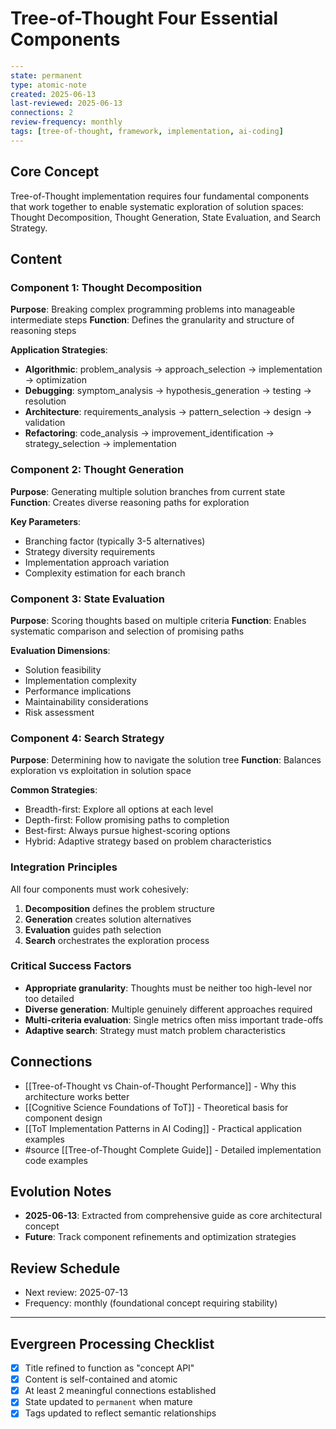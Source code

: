 # Tree-of-Thought Four Essential Components

```yaml
---
state: permanent
type: atomic-note
created: 2025-06-13
last-reviewed: 2025-06-13
connections: 2
review-frequency: monthly
tags: [tree-of-thought, framework, implementation, ai-coding]
---
```

## Core Concept

Tree-of-Thought implementation requires four fundamental components that work together to enable systematic exploration of solution spaces: Thought Decomposition, Thought Generation, State Evaluation, and Search Strategy.

## Content

### Component 1: Thought Decomposition
**Purpose**: Breaking complex programming problems into manageable intermediate steps
**Function**: Defines the granularity and structure of reasoning steps

**Application Strategies**:
- **Algorithmic**: problem_analysis → approach_selection → implementation → optimization
- **Debugging**: symptom_analysis → hypothesis_generation → testing → resolution  
- **Architecture**: requirements_analysis → pattern_selection → design → validation
- **Refactoring**: code_analysis → improvement_identification → strategy_selection → implementation

### Component 2: Thought Generation  
**Purpose**: Generating multiple solution branches from current state
**Function**: Creates diverse reasoning paths for exploration

**Key Parameters**:
- Branching factor (typically 3-5 alternatives)
- Strategy diversity requirements
- Implementation approach variation
- Complexity estimation for each branch

### Component 3: State Evaluation
**Purpose**: Scoring thoughts based on multiple criteria
**Function**: Enables systematic comparison and selection of promising paths

**Evaluation Dimensions**:
- Solution feasibility
- Implementation complexity
- Performance implications
- Maintainability considerations
- Risk assessment

### Component 4: Search Strategy
**Purpose**: Determining how to navigate the solution tree
**Function**: Balances exploration vs exploitation in solution space

**Common Strategies**:
- Breadth-first: Explore all options at each level
- Depth-first: Follow promising paths to completion
- Best-first: Always pursue highest-scoring options
- Hybrid: Adaptive strategy based on problem characteristics

### Integration Principles

All four components must work cohesively:
1. **Decomposition** defines the problem structure
2. **Generation** creates solution alternatives  
3. **Evaluation** guides path selection
4. **Search** orchestrates the exploration process

### Critical Success Factors

- **Appropriate granularity**: Thoughts must be neither too high-level nor too detailed
- **Diverse generation**: Multiple genuinely different approaches required
- **Multi-criteria evaluation**: Single metrics often miss important trade-offs
- **Adaptive search**: Strategy must match problem characteristics

## Connections

- [[Tree-of-Thought vs Chain-of-Thought Performance]] - Why this architecture works better
- [[Cognitive Science Foundations of ToT]] - Theoretical basis for component design
- [[ToT Implementation Patterns in AI Coding]] - Practical application examples
- #source [[Tree-of-Thought Complete Guide]] - Detailed implementation code examples

## Evolution Notes

- **2025-06-13**: Extracted from comprehensive guide as core architectural concept
- **Future**: Track component refinements and optimization strategies

## Review Schedule

- Next review: 2025-07-13
- Frequency: monthly (foundational concept requiring stability)

---

## Evergreen Processing Checklist

- [x] Title refined to function as "concept API"
- [x] Content is self-contained and atomic
- [x] At least 2 meaningful connections established
- [x] State updated to `permanent` when mature
- [x] Tags updated to reflect semantic relationships